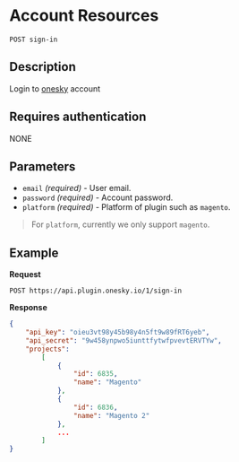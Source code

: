 # Account Resources

    POST sign-in

## Description
Login to [onesky](http://oneskyapp.com) account


## Requires authentication
NONE


## Parameters
- `email` _(required)_ - User email.
- `password` _(required)_ - Account password.
- `platform` _(required)_ - Platform of plugin such as `magento`.

> For `platform`, currently we only support `magento`.


## Example
**Request**

    POST https://api.plugin.onesky.io/1/sign-in

**Response**
``` json
{
    "api_key": "oieu3vt98y45b98y4n5ft9w89fRT6yeb",
    "api_secret": "9w458ynpwo5iunttfytwfpvevtERVTYw",
    "projects":
        [
            {
                "id": 6835,
                "name": "Magento"
            },
            {
                "id": 6836,
                "name": "Magento 2"
            },
            ...
        ]
}
```
